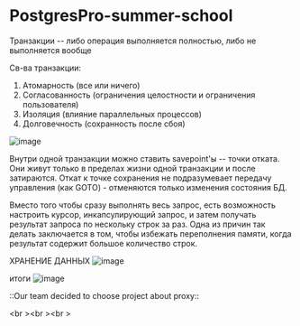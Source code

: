 # PostgresPro-summer-school

Транзакции -- либо операция выполняется полностью, либо не выполняется вообще

Св-ва транзакции:
1) Атомарность (все или ничего)
2) Согласованность (ограничения целостности и ограничения пользователя)
3) Изоляция (влияние параллельных процессов)
4) Долговечность (сохранность после сбоя)

![image](https://github.com/DLaaren/PostgresPro-summer-school/assets/100743455/79371a1d-847f-4f41-b865-0efcdaa365d9)

Внутри одной транзакции можно ставить savepoint'ы -- точки отката. Они живут только в пределах жизни одной транзакции и после затираются. 
Откат к точке сохранения не подразумевает передачу управления (как GOTO) - отменяются только изменения состояния БД.

Вместо того чтобы сразу выполнять весь запрос, есть возможность настроить курсор, инкапсулирующий запрос, и затем получать результат запроса по нескольку строк за раз. Одна из причин так делать заключается в том, чтобы избежать переполнения памяти, когда результат содержит большое количество строк.

ХРАНЕНИЕ ДАННЫХ
 ![image](https://github.com/DLaaren/PostgresPro-summer-school/assets/100743455/17eff5cb-dab6-4adf-a443-6868f41b06f7)

итоги
![image](https://github.com/DLaaren/PostgresPro-summer-school/assets/100743455/c14403c8-00e2-4481-ab6e-d54247338971)


::Our team decided to choose project about proxy::

<br \><br \><br \>



